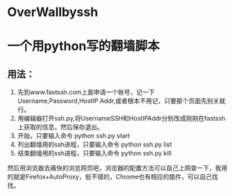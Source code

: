 OverWallbyssh
=============

# 一个用python写的翻墙脚本
## 用法：
1. 先到www.fastssh.com上面申请一个账号，记一下Username,Password,HostIP Addr,或者根本不用记，只要那个页面先别关就行。
2. 用编辑器打开ssh.py,将UsernameSSH和HostIPAddr分别改成刚刚在fastssh上获取的信息。然后保存退出。
3. 开始，只要输入命令 python ssh.py start
4. 列出翻墙用的ssh进程，只要输入命令 python ssh.py list
5. 结束翻墙用的ssh进程，只要输入命令 python ssh.py kill 

然后用浏览器去痛快的浏览网页吧，浏览器的配置方法可以自己上网查一下，我用的就是Firefox+AutoProxy，挺不错的，Chrome也有相应的插件，可以自己找找。
